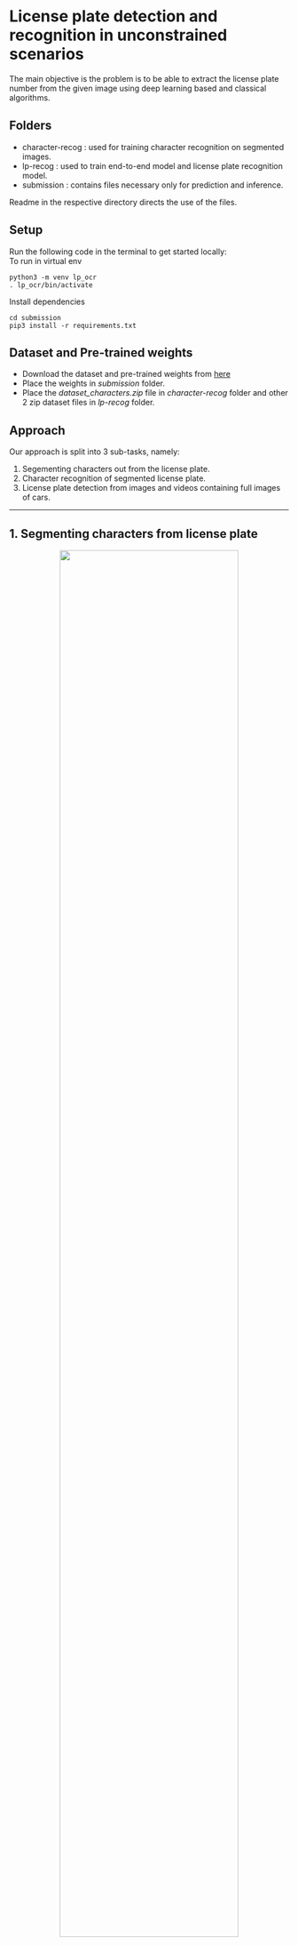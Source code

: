 
# License plate detection and recognition in unconstrained scenarios

The main objective is the problem is to be able to extract the license plate number from the given image using deep learning based and classical algorithms.

## Folders

+ character-recog : used for training character recognition on segmented images.
+ lp-recog : used to train end-to-end model and license plate recognition model.
+ submission : contains files necessary only for prediction and inference.

Readme in the respective directory directs the use of the files.

## Setup

Run the following code in the terminal to get started locally:<br>
To run in virtual env

```shell
python3 -m venv lp_ocr
. lp_ocr/bin/activate
```

Install dependencies

```shell
cd submission
pip3 install -r requirements.txt
```

## Dataset and Pre-trained weights

+ Download the dataset and pre-trained weights from [here](https://drive.google.com/drive/folders/1A6T13HtT3B7UuqwKJDyuCk17pVvZe0b3?usp=sharing)
+ Place the weights in *submission* folder.
+ Place the *dataset_characters.zip* file in *character-recog* folder and other 2 zip dataset files in *lp-recog* folder.

## Approach

Our approach is split into 3 sub-tasks, namely:

1. Segementing characters out from the license plate.
2. Character recognition of segmented license plate.
3. License plate detection from images and videos containing full images of cars.

---

## 1. Segmenting characters from license plate

<div align="center">
<img src="segementation.png" width="80%">
</div>

### Techniques used

+ For the images having poor contrast, character segmentation and contour detection becomes
much difficult. Like for the images of number plates taken in poor lighting conditions. To
deal with it we used a technique called as **CLAHE** (Contrast Limited Adaptive Histogram Equalization).</br>
`clahe=cv2.createCLAHE(clipLimit=3., tileGridSize=(8,8))`

<div align="center">
<img src="clahe_org.jpg" width="40%">
<img src="clahe_after.jpg" width="40%">
</div>

+ To deal with noisy images we used **cv2.fastNlMeansDenoisingColored** function which is basically
implementation of Non-local Means Denoising algorithm. This algorithm replaces the value of a 
pixel by an average of a selection of other pixels values.</br>
`image = cv2.fastNlMeansDenoisingColored(image ,None,10,10,7,21)`

<div align="center">
<img src="denoise_org.jpg" width="40%">
<img src="denoise_after.jpg" width="40%">
</div>

+ To clean and extract more information from the plate further, we extracted Value channel from the 
HSV format of image and applied adaptive thresholding to reveal the characters on the license plate
and further applied dilation using **cv2.morphologyEx** function to join the broken parts of characters.</br>
`thresh = cv2.morphologyEx(thresh, cv2.MORPH_DILATE, kernel)`

<div align="center">
<img src="clean1.jpg" width="30%">
<img src="clean2.jpg" width="30%">
<img src="clean3.jpg" width="30%">
</div>

+ For contour detection after image processing, we passed RETR_TREE as argument in cv2.findContours
function and selected only those contours that are of a size bigger that 1/200th Area of the image,
or are not bigger than half the image size.</br>
A further classification of height not less that 1/5th of the image height, and width not more
than 1/5th of the image width was also added to remove the inherent noise in the given number plate.
Cases like 'O' and 'D' where one contour was inside another contour were also taken care of.
</br>`contours,_=cv2.findContours(iwl_bb,cv2.RETR_TREE,cv2.CHAIN_APPROX_SIMPLE)`

<div align="center">
<img src="easy.jpg" width="40%">
<img src="bound_easy.jpg" width="40%">
</div>

<div align="center">
<img src="tough.jpg" width="40%">
<img src="bound_tough.jpg" width="40%">
</div>

### Executing code

```shell
cd submission
python3 segmentation.py <path_to_image>
```

---

## 2. Character recognition of segmented license plate

### Data augmentations

+ Dataset can be found in *character-recog/dataset_characters.zip*
+ The dataset we have mainly consists of centered and vertically aligned images and does not reflect most of the real world license plate segmented images such are titled and off set images. We hence add these images in form of data augmentations on the already exsisting images using [Albumentations library](https://albumentations.ai/).

```python
A.OneOf([
    A.ShiftScaleRotate(always_apply=False, p=0.3, shift_limit=(0.0, 0.0), scale_limit=(0.0, 0.0), rotate_limit=(-10, 10), interpolation=0, border_mode=0, value=(0, 0, 0), mask_value=None),
    A.ShiftScaleRotate(always_apply=False, p=0.3, shift_limit=(-0.1, 0.1), scale_limit=(0.0, 0.0), rotate_limit=(0, 0), interpolation=0, border_mode=0, value=(0, 0, 0), mask_value=None),
    A.ShiftScaleRotate(always_apply=False, p=0.3, shift_limit=(0.0, 0.0), scale_limit=(-0.1, 0.1), rotate_limit=(0, 0), interpolation=0, border_mode=0, value=(0, 0, 0), mask_value=None),
    A.ShiftScaleRotate(always_apply=False, p=0.1, shift_limit=(-0.1, 0.1), scale_limit=(-0.1, 0.1), rotate_limit=(-10, 10), interpolation=0, border_mode=0, value=(0, 0, 0), mask_value=None),
],p=1.0),
```

### Model

+ We implemented our deep learning models in [PyTorch](https://pytorch.org/), as its the growing industry and academia standard.
We initially experimented with custom models by combining few blocks of cnn, batchnorm and max pool and ended with fully connected layers.But the result was not satisfactory hence we used pretrained imagenet models such as *ResNets* and *EfficientNets*.
The table below sumarises the results we obtained after resonable training period of each model.

|Model|Pretrained on|Accuracy<sup>val|
|--- | --- |--- |
|akbhd|-|88.75|
|vatch|-|85.31|
|drklrd|-|92.64|
|ResNet18|ImageNet|98.67|
|**ResNet34**|ImageNet|**98.72**|
|ResNet50|ImageNet|98.53|
|EfficientNet-b0|ImageNet|98.63|
|EfficientNet-b1|ImageNet|98.67|
</br>

![ResNet34](resnet34.png)

<div align="center">ResNet34 architecture</div>
</br>

+ Ensembling models: After training sufficient number of models we ensembled a combination of them but we could not find any improvement on our dataset and also on the segmented images obtained from few real word license plate images. The models' ensemble gave the same accuracy as a single ResNet34 but with increased latency.

Ensemble Combo|Accuracy<sup>val
--- |---
ResNet34*3 <br> 3 different trained models|**98.72**
ResNet18+ResNet34+ResNet50|98.61
ResNet34+ResNet50+EfficientNet-b1|98.66
ResNet34+EfficientNet-b0+EfficientNet-b1|98.7
ResNet18+EfficientNet-b0+EfficientNet-b1|98.59
ResNet50+EfficientNet-b0+EfficientNet-b1|98.59
</br>

+ We also experimented with [Tesseract OCR](https://github.com/tesseract-ocr/tesseract), which is pretrained text recongnition model.
    + Tesseract failed to recognise text when images were blurry and rotated.
    + We could not get the python version of the model installed. We even faced several difficulties in installing the package, and even once installed it would break frequently. Hence adequte bench marking of the model could not be performed but it performed reasonably well.

### Executing code

+ **Prediction**</br>
Run the following commands in terminal to predict on a image

```shell
cd submission
python3 predict.py --folder <path_to_folder> --image <path_to_image>
```

+ **Training**</br>
The Readme in character-recog folder describes the purpose of various files employed.</br>
To start training run the following command.

```shell
cd character-recog
python3 train.py
```

Note:
Please change the necessary paths to dataset and checkpoints

### Takeaways

+ Our model is far from perfect, the model struggles to perform accurate predictinos on segemented images as the characters contain
alot of noise and is roughly in the shape of a character. For example : 6 begin predicted as G
+ The model always fails when the license plate is tilted and the segmented images contain adjacent characters.

<div align="center">
<img src="tilted_seg.png" width="80%">
</div>

### Further Improvements

+ Increasing datasets sizes and to include actual segmented models.
+ Or increasing more number of augmentations to cover most real world scenarios.
+ Better ensembling techniques.
+ Use an end-to-end model to train on both prediction and segmentation.

---

## 3. License plate detection

+ We used [yolov5](https://github.com/ultralytics/yolov5) object detection algorithms to perform license plate detection on images and videos.

### Dataset creation

+ The dataset can be found in *lp-recog/license_plate_yolov5pytorch.zip*
+ We use [Roboflow.ai](https://app.roboflow.com/) web application to annotate, pre-process, split and change label format of the datasets. The dataset we used is sourced from several sites but were in Pascal VOC format (.xml files) and needed to be converted to yolov5 specific format. We convert the labels into yolov5 format and resize the images to be 640x640 pixels.
</br>

<p align="center">
<img src="roboflow_lp_overview.jpeg" width="50%" height="500px">
</p>

</br>

### Models

+ We trained the yolov5s for license plate detection. The results can be seen below
</br>

<p align="center">
<img src="yolos_lp_metrics.png" width="80%" height="300px">
</p>

### Executing code

+ **Prediction**</br>
Run the following commands in terminal to predict on a image

```shell
cd submission
python3 detect.py --source <path_to_folder/image> --weights best.pt --device 'cpu' --save-txt
```

+ **Training**</br>
The Readme in lp-recog folder describes the purpose of various files employed.</br>
To start training run the following command.

```shell
cd lp-recog
sh setup_yolov5.sh
sh train_yolov5.sh
```

Note:
Please change the necessary paths to dataset and checkpoints

### Takeaways

+ Our model detected all license plates tested on and could predict around **3fps**. Below are some of the results

<div align="center">
<img src="yolo_lp_det.gif" width="40%">
<img src="Cars331.png" width="30%">
</div>

---

## 4. End to End License plate OCR

+ We trained an end to end object detection model which would segment out the characters and classify them as well. The major advantage of doing so is that, end to end models generally perform better than independenlty trained models as:

    + The parameters are shared between classification and segmentation hence the loss helps improve both the classification and segmentation.
    + Reduces points of failure and is easly to tune.
    + The models trained independenlty may not perform as expected as they are trained on similar data output from previous models but not the exact ones.

### Dataset

+ Dataset path *lp-recog/characters-np_yolov5pytorch.zip*
+ Datasets was created using [Roboflow.ai](https://app.roboflow.com/) and converted into yolo5 format. But the dataset lacks variations and does not reflect real world images hence we added few augmentations within the Roboflow web app.
</br>

<div align="center">
<img src="roboflow_np_ocr.jpeg" width="50%" height="500px">
</div>

### Models

+ We trained yolov5s and yolov5l models which gave similar results but yolov5l performed better.

|Model|Precision<sup>val|Recall<sup>val|map<sup>val</br>0.5:0.95|map<sup>val</br>0.5|
|---|---|---|---|---|
|Yolov5L|0.9788|**0.995**|**0.7774**|**0.9951**|    
|Yolov5S|**0.9874**|0.9678|0.684|0.9951|


### Executing code

+ **Prediction**</br>
Run the following commands in terminal to predict on a image.

```shell
cd submission
python3 detect.py --source <path_to_folder/image> --weights end_to_end.pt --device 'cpu' --save-txt
```

+ **Training**</br>
The Readme in lp-recog folder describes the purpose of various files employed.</br>
Change the path of *TRAIN_YAML* file in *train_yolov5.sh* to the yaml file in the dataset and run the following command.

```shell
cd lp-recog
sh setup_yolov5.sh
sh train_yolov5.sh
```

Note:
Please change the necessary paths checkpoints

### Takeaways

+ The dataset being very small and not reflecting most of the possible variations causes the model to miss several characters and misclassify certain images.

<div align="center">
<img src="t1.png" width="40%">
<img src="t4.png" width="40%">
</div>

---

## Further Improvements

+ Our approach of splitting up recognition, segmentation and classification model is not robust and can easily be beaten by an end-to-end model.
+ Hence we wish to train an end-to-end model as done in [subsection 4](#4-end-to-end-license-plate-ocr) but with the following changes:
    + Increase the dataset size to reflect real world images.
    + Or increase the number of augmentations to cover most of the real world images.
    + Use different algorithms such as Instance segmentation as they are more robust and can predict more accuracetly due to pixel-wise classification as oposed a bounding box which may enclose adjacent characters.
+ Our license plate detection model has good accuracy on real world data we could also try to integrate it into the end-to-end model making complete end-to-end pipeline from recogniton to segmentation to classification.